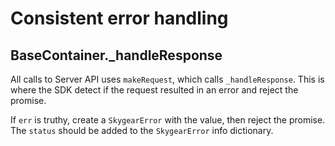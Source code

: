 # Consistent error handling

## BaseContainer._handleResponse

All calls to Server API uses `makeRequest`, which calls `_handleResponse`.
This is where the SDK detect if the request resulted in an error and reject
the promise.

If `err` is truthy, create a `SkygearError` with the value, then
reject the promise. The `status` should be added to the `SkygearError`
info dictionary.

